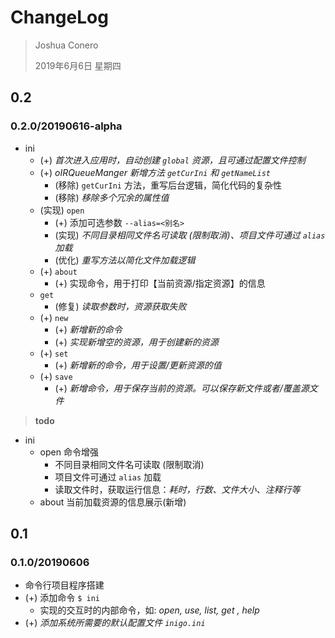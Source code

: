 # ChangeLog

> Joshua Conero
>
> 2019年6月6日 星期四



## 0.2

### 0.2.0/20190616-alpha

- ini
  - (+) *首次进入应用时，自动创建 `global` 资源，且可通过配置文件控制*
  - (+) *oIRQueueManger 新增方法 `getCurIni` 和 `getNameList`*
    - (移除) `getCurIni` 方法，重写后台逻辑，简化代码的复杂性
    - (移除) *移除多个冗余的属性值*
  - (实现) `open`
    - (+) 添加可选参数 `--alias=<别名>`
    - (实现) *不同目录相同文件名可读取 (限制取消)、项目文件可通过 `alias` 加载*
    - (优化) *重写方法以简化文件加载逻辑*
  - (+) `about`
    - (+) 实现命令，用于打印【当前资源/指定资源】的信息
  - `get`
    - (修复) *读取参数时，资源获取失败*
  - (+) `new`
    - (+) *新增新的命令*
    - (+) *实现新增空的资源，用于创建新的资源*
  - (+) `set`
    - (+) *新增新的命令，用于设置/更新资源的值*
  - (+) `save`
    - (+) *新增命令，用于保存当前的资源。可以保存新文件或者/覆盖源文件*

 

> **todo**

- ini
  - open 命令增强
    - 不同目录相同文件名可读取 (限制取消)
    - 项目文件可通过 `alias` 加载
    - 读取文件时，获取运行信息：*耗时，行数、文件大小、注释行等*
  - about 当前加载资源的信息展示(新增)





## 0.1

### 0.1.0/20190606

- 命令行项目程序搭建
- (+) 添加命令 `$ ini`
  - 实现的交互时的内部命令，如: *open, use, list, get , help*
- (+) *添加系统所需要的默认配置文件 `inigo.ini`*

